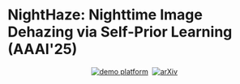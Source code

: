 # NightHaze: Nighttime Image Dehazing via Self-Prior Learning (AAAI'25)

<div align="center">
  
[![demo platform](https://img.shields.io/badge/NightHaze%20project%20page-lightblue)](https://bb12346.github.io/Proj_NightHaze/)&nbsp;
[![arXiv](https://img.shields.io/badge/arXiv%20paper-2403.07408-b31b1b.svg)](https://arxiv.org/abs/2403.07408)&nbsp;

</div>
